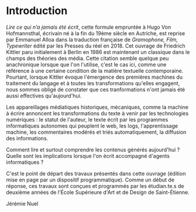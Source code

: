 # Introduction

*Lire ce qui n’a jamais été écrit*, 
cette formule empruntée à Hugo Von Hofmannsthal, écrivain né à la fin du 19ème siècle en Autriche, est reprise par Emmanuel Alloa dans la traduction française de *Gramophone, Film, Typewriter* édité par les Presses du réel en 2018. Cet ouvrage de Friedrich Kittler paru initialement à Berlin en 1986 est maintenant un classique dans le champs des théories des média. 
Cette citation semble quelque peu anachronique lorsque que l'on l'utilise, c'est le cas ici, comme une référence à une certaine condition de la matière textuelle contemporaine.
Pourtant, lorsque Kittler évoque l'émergence des premières machines du traitement du langage et à toutes les transformations qu'elles engagent, nous sommes obligé de constater que ces tranformations n'ont jamais été aussi effectives qu'aujourd'hui.

Les appareillages médiatiques historiques, mécaniques, comme la machine à écrire annoncent les transformations du texte à venir par les technologies numériques : le statut de l'auteur, le texte écrit par les programmes informatiques autonomes qui peuplent le web, les logs, l'apprentissage machine, les commentaires modérés et triés automatiquement, la diffusion des informations. 

Comment lire et surtout comprendre les contenus générés aujourd'hui ? Quelle sont les implications lorsque l'on écrit accompagné d'agents informatiques ?

C'est le point de départ des travaux présentés dans cette ouvrage (édition mise en page par un dispositif programmatique). Comme un début de réponse, ces travaux sont conçues et programmés par les étudian.te.s de deuxième années de l'École Supérieure d'Art et de Design de Saint-Étienne.

Jérémie Nuel